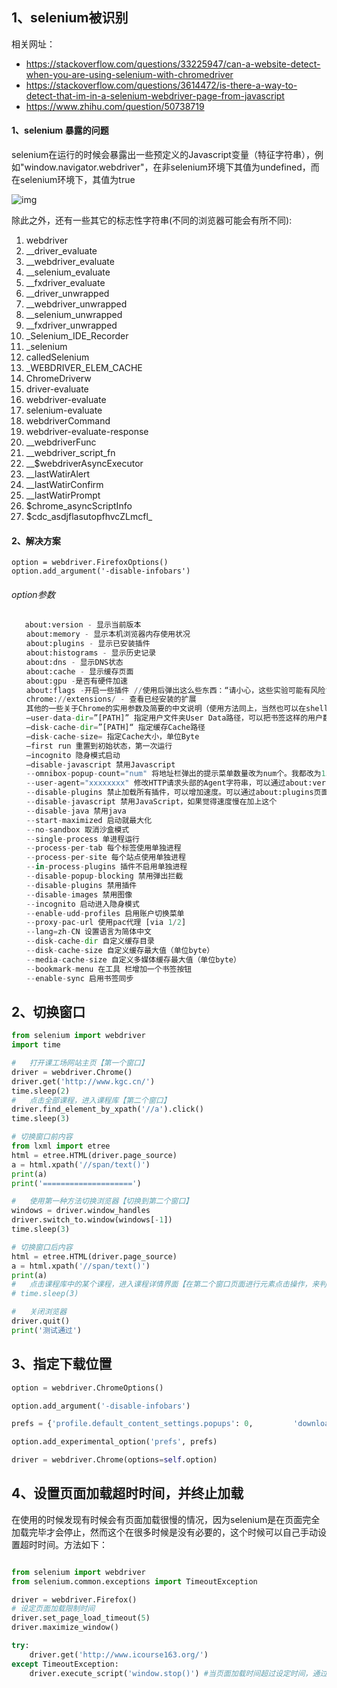 ## 1、selenium被识别

相关网址：

- https://stackoverflow.com/questions/33225947/can-a-website-detect-when-you-are-using-selenium-with-chromedriver
- https://stackoverflow.com/questions/3614472/is-there-a-way-to-detect-that-im-in-a-selenium-webdriver-page-from-javascript
- https://www.zhihu.com/question/50738719

#### 1、selenium 暴露的问题

selenium在运行的时候会暴露出一些预定义的Javascript变量（特征字符串），例如"window.navigator.webdriver"，在非selenium环境下其值为undefined，而在selenium环境下，其值为true

![img](./img/JSwebdriver.png)

除此之外，还有一些其它的标志性字符串(不同的浏览器可能会有所不同):

1. webdriver  
2. __driver_evaluate  
3. __webdriver_evaluate  
4. __selenium_evaluate  
5. __fxdriver_evaluate  
6. __driver_unwrapped  
7. __webdriver_unwrapped  
8. __selenium_unwrapped  
9. __fxdriver_unwrapped  
10. _Selenium_IDE_Recorder  
11. _selenium  
12. calledSelenium  
13. _WEBDRIVER_ELEM_CACHE  
14. ChromeDriverw  
15. driver-evaluate  
16. webdriver-evaluate  
17. selenium-evaluate  
18. webdriverCommand  
19. webdriver-evaluate-response  
20. __webdriverFunc  
21. __webdriver_script_fn  
22. __$webdriverAsyncExecutor  
23. __lastWatirAlert  
24. __lastWatirConfirm  
25. __lastWatirPrompt  
26. $chrome_asyncScriptInfo  
27. $cdc_asdjflasutopfhvcZLmcfl_  



#### 2、解决方案

```
option = webdriver.FirefoxOptions()
option.add_argument('-disable-infobars')
```

###### option参数

```python
   about:version - 显示当前版本
　　about:memory - 显示本机浏览器内存使用状况
　　about:plugins - 显示已安装插件
　　about:histograms - 显示历史记录
　　about:dns - 显示DNS状态
　　about:cache - 显示缓存页面
　　about:gpu -是否有硬件加速
　　about:flags -开启一些插件 //使用后弹出这么些东西：“请小心，这些实验可能有风险”，不知会不会搞乱俺的配置啊！
　　chrome://extensions/ - 查看已经安装的扩展
　　其他的一些关于Chrome的实用参数及简要的中文说明（使用方法同上，当然也可以在shell中使用）
　　–user-data-dir=”[PATH]” 指定用户文件夹User Data路径，可以把书签这样的用户数据保存在系统分区以外的分区。
　　–disk-cache-dir=”[PATH]“ 指定缓存Cache路径
　　–disk-cache-size= 指定Cache大小，单位Byte
　　–first run 重置到初始状态，第一次运行
　　–incognito 隐身模式启动
　　–disable-javascript 禁用Javascript
　　--omnibox-popup-count="num" 将地址栏弹出的提示菜单数量改为num个。我都改为15个了。
　　--user-agent="xxxxxxxx" 修改HTTP请求头部的Agent字符串，可以通过about:version页面查看修改效果
　　--disable-plugins 禁止加载所有插件，可以增加速度。可以通过about:plugins页面查看效果
　　--disable-javascript 禁用JavaScript，如果觉得速度慢在加上这个
　　--disable-java 禁用java
　　--start-maximized 启动就最大化
　　--no-sandbox 取消沙盒模式
　　--single-process 单进程运行
　　--process-per-tab 每个标签使用单独进程
　　--process-per-site 每个站点使用单独进程
　　--in-process-plugins 插件不启用单独进程
　　--disable-popup-blocking 禁用弹出拦截
　　--disable-plugins 禁用插件
　　--disable-images 禁用图像
　　--incognito 启动进入隐身模式
　　--enable-udd-profiles 启用账户切换菜单
　　--proxy-pac-url 使用pac代理 [via 1/2]
　　--lang=zh-CN 设置语言为简体中文
　　--disk-cache-dir 自定义缓存目录
　　--disk-cache-size 自定义缓存最大值（单位byte）
　　--media-cache-size 自定义多媒体缓存最大值（单位byte）
　　--bookmark-menu 在工具 栏增加一个书签按钮
　　--enable-sync 启用书签同步
```

## 2、切换窗口

```python
from selenium import webdriver
import time

#   打开课工场网站主页【第一个窗口】
driver = webdriver.Chrome()
driver.get('http://www.kgc.cn/')
time.sleep(2)
#   点击全部课程，进入课程库【第二个窗口】
driver.find_element_by_xpath('//a').click()
time.sleep(3)

# 切换窗口前内容
from lxml import etree
html = etree.HTML(driver.page_source)
a = html.xpath('//span/text()')
print(a)
print('====================')

#   使用第一种方法切换浏览器【切换到第二个窗口】
windows = driver.window_handles
driver.switch_to.window(windows[-1])
time.sleep(3)

# 切换窗口后内容
html = etree.HTML(driver.page_source)
a = html.xpath('//span/text()')
print(a)
#   点击课程库中的某个课程，进入课程详情界面【在第二个窗口页面进行元素点击操作，来判断窗口是否切换成功】
# time.sleep(3)

#   关闭浏览器
driver.quit()
print('测试通过')
```

## 3、指定下载位置

```python
option = webdriver.ChromeOptions()

option.add_argument('-disable-infobars')

prefs = {'profile.default_content_settings.popups': 0,         'download.default_directory': 'F:\\data\\check\\excel\\pdf'}

option.add_experimental_option('prefs', prefs)

driver = webdriver.Chrome(options=self.option)
```

## 4、设置页面加载超时时间，并终止加载

在使用的时候发现有时候会有页面加载很慢的情况，因为selenium是在页面完全加载完毕才会停止，然而这个在很多时候是没有必要的，这个时候可以自己手动设置超时时间。方法如下：

```python

from selenium import webdriver
from selenium.common.exceptions import TimeoutException

driver = webdriver.Firefox()
# 设定页面加载限制时间
driver.set_page_load_timeout(5)
driver.maximize_window()

try:
    driver.get('http://www.icourse163.org/')
except TimeoutException:  
    driver.execute_script('window.stop()') #当页面加载时间超过设定时间，通过执行Javascript来stop加载，即可执行后续动作
```



